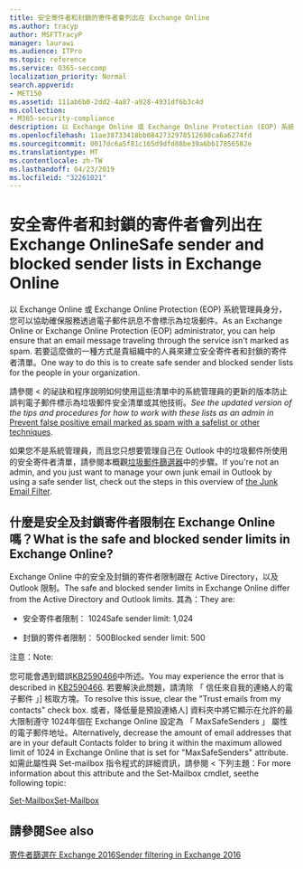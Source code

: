 ```yaml
---
title: 安全寄件者和封鎖的寄件者會列出在 Exchange Online
ms.author: tracyp
author: MSFTTracyP
manager: laurawi
ms.audience: ITPro
ms.topic: reference
ms.service: O365-seccomp
localization_priority: Normal
search.appverid:
- MET150
ms.assetid: 111ab6b0-2dd2-4a87-a928-4931df6b3c4d
ms.collection:
- M365-security-compliance
description: 以 Exchange Online 或 Exchange Online Protection (EOP) 系統管理員身分，您可以協助確保服務透過電子郵件訊息不會標示為垃圾郵件。 若要這麼做的一種方式是貴組織中的人員來建立安全寄件者和封鎖的寄件者清單。
ms.openlocfilehash: 11ae38733418bb0842732978512698ca6a6274fd
ms.sourcegitcommit: 0017dc6a5f81c165d9dfd88be39a6bb17856582e
ms.translationtype: MT
ms.contentlocale: zh-TW
ms.lasthandoff: 04/23/2019
ms.locfileid: "32261021"
---
```

# <a name="safe-sender-and-blocked-sender-lists-in-exchange-online"></a><span data-ttu-id="3de0b-104">安全寄件者和封鎖的寄件者會列出在 Exchange Online</span><span class="sxs-lookup"><span data-stu-id="3de0b-104">Safe sender and blocked sender lists in Exchange Online</span></span>

<span data-ttu-id="3de0b-105">以 Exchange Online 或 Exchange Online Protection (EOP) 系統管理員身分，您可以協助確保服務透過電子郵件訊息不會標示為垃圾郵件。</span><span class="sxs-lookup"><span data-stu-id="3de0b-105">As an Exchange Online or Exchange Online Protection (EOP) administrator, you can help ensure that an email message traveling through the service isn't marked as spam.</span></span> <span data-ttu-id="3de0b-106">若要這麼做的一種方式是貴組織中的人員來建立安全寄件者和封鎖的寄件者清單。</span><span class="sxs-lookup"><span data-stu-id="3de0b-106">One way to do this is to create safe sender and blocked sender lists for the people in your organization.</span></span> 
  
 <span data-ttu-id="3de0b-107"><b0>請參閱 < 的祕訣和程序說明如何使用這些清單中的系統管理員的更新的版本</b0><b1>防止誤判電子郵件標示為垃圾郵件安全清單或其他技術</b1>。</span><span class="sxs-lookup"><span data-stu-id="3de0b-107">*See the updated version of the tips and procedures for how to work with these lists as an admin in* [Prevent false positive email marked as spam with a safelist or other techniques](https://go.microsoft.com/fwlink/p/?LinkID=534224).</span></span> 
  
<span data-ttu-id="3de0b-108">如果您不是系統管理員，而且您只想要管理自己在 Outlook 中的垃圾郵件所使用的安全寄件者清單，請參閱本概觀[垃圾郵件篩選器](https://go.microsoft.com/fwlink/?LinkId=817222)中的步驟。</span><span class="sxs-lookup"><span data-stu-id="3de0b-108">If you're not an admin, and you just want to manage your own junk email in Outlook by using a safe sender list, check out the steps in this overview of [the Junk Email Filter](https://go.microsoft.com/fwlink/?LinkId=817222).</span></span> 
  
## <a name="what-is-the-safe-and-blocked-sender-limits-in-exchange-online"></a><span data-ttu-id="3de0b-109">什麼是安全及封鎖寄件者限制在 Exchange Online 嗎？</span><span class="sxs-lookup"><span data-stu-id="3de0b-109">What is the safe and blocked sender limits in Exchange Online?</span></span>

<span data-ttu-id="3de0b-110">Exchange Online 中的安全及封鎖的寄件者限制跟在 Active Directory，以及 Outlook 限制。</span><span class="sxs-lookup"><span data-stu-id="3de0b-110">The safe and blocked sender limits in Exchange Online differ from the Active Directory and Outlook limits.</span></span> <span data-ttu-id="3de0b-111">其為：</span><span class="sxs-lookup"><span data-stu-id="3de0b-111">They are:</span></span>
  
- <span data-ttu-id="3de0b-112">安全寄件者限制： 1024</span><span class="sxs-lookup"><span data-stu-id="3de0b-112">Safe sender limit: 1,024</span></span>
    
- <span data-ttu-id="3de0b-113">封鎖的寄件者限制： 500</span><span class="sxs-lookup"><span data-stu-id="3de0b-113">Blocked sender limit: 500</span></span>
    
<span data-ttu-id="3de0b-114">注意：</span><span class="sxs-lookup"><span data-stu-id="3de0b-114">Note:</span></span>
  
<span data-ttu-id="3de0b-115">您可能會遇到錯誤[KB2590466](https://support.microsoft.com/help/2590466/you-receive-the-error-junk-e-mail-validation-error-in-outlook-web-app)中所述。</span><span class="sxs-lookup"><span data-stu-id="3de0b-115">You may experience the error that is described in [KB2590466](https://support.microsoft.com/help/2590466/you-receive-the-error-junk-e-mail-validation-error-in-outlook-web-app).</span></span> <span data-ttu-id="3de0b-116">若要解決此問題，請清除 「 信任來自我的連絡人的電子郵件 」] 核取方塊。</span><span class="sxs-lookup"><span data-stu-id="3de0b-116">To resolve this issue, clear the "Trust emails from my contacts" check box.</span></span> <span data-ttu-id="3de0b-117">或者，降低量是預設連絡人] 資料夾中將它顯示在允許的最大限制遵守 1024年個在 Exchange Online 設定為 「 MaxSafeSenders 」 屬性的電子郵件地址。</span><span class="sxs-lookup"><span data-stu-id="3de0b-117">Alternatively, decrease the amount of email addresses that are in your default Contacts folder to bring it within the maximum allowed limit of 1024 in Exchange Online that is set for "MaxSafeSenders" attribute.</span></span> <span data-ttu-id="3de0b-118">如需此屬性與 Set-mailbox 指令程式的詳細資訊，請參閱 < 下列主題：</span><span class="sxs-lookup"><span data-stu-id="3de0b-118">For more information about this attribute and the Set-Mailbox cmdlet, seethe following topic:</span></span>
  
[<span data-ttu-id="3de0b-119">Set-Mailbox</span><span class="sxs-lookup"><span data-stu-id="3de0b-119">Set-Mailbox</span></span>](https://docs.microsoft.com/powershell/module/exchange/mailboxes/Set-Mailbox)
  
## <a name="see-also"></a><span data-ttu-id="3de0b-120">請參閱</span><span class="sxs-lookup"><span data-stu-id="3de0b-120">See also</span></span>

[<span data-ttu-id="3de0b-121">寄件者篩選在 Exchange 2016</span><span class="sxs-lookup"><span data-stu-id="3de0b-121">Sender filtering in Exchange 2016</span></span>](http://technet.microsoft.com/library/b833f864-ff10-46a0-a653-28fb9ba30896.aspx)

